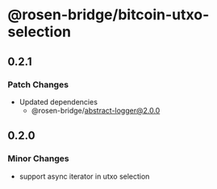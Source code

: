 # @rosen-bridge/bitcoin-utxo-selection

## 0.2.1

### Patch Changes

- Updated dependencies
  - @rosen-bridge/abstract-logger@2.0.0

## 0.2.0

### Minor Changes

- support async iterator in utxo selection
